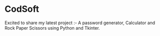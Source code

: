# CodSoft
Excited to share my latest project :- A password generator, Calculator and Rock Paper Scissors using Python and Tkinter.
